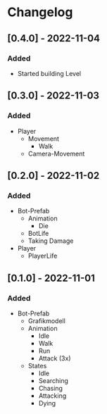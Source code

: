 ﻿# Changelog


## [0.4.0] - 2022-11-04
### Added
- Started building Level


## [0.3.0] - 2022-11-03
### Added
- Player
  - Movement
    - Walk
  - Camera-Movement


## [0.2.0] - 2022-11-02
### Added
- Bot-Prefab
  - Animation
    - Die
  - BotLife
  - Taking Damage
- Player
  - PlayerLife


## [0.1.0] - 2022-11-01
### Added
- Bot-Prefab
  - Grafikmodell
  - Animation
    - Idle
    - Walk
    - Run
    - Attack (3x)
  - States
    - Idle
    - Searching
    - Chasing
    - Attacking
    - Dying